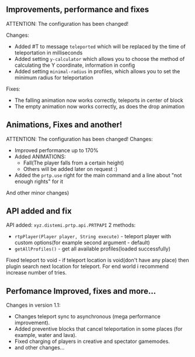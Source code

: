 ## Improvements, performance and fixes

ATTENTION: The configuration has been changed!

Changes:
- Added #T to message `teleported` which will be replaced by the time of teleportation in milliseconds
- Added setting `y-calculator` which allows you to choose the method of calculating the Y coordinate, information in config
- Added setting `minimal-radius` in profiles, which allows you to set the minimum radius for teleportation

Fixes:
- The falling animation now works correctly, teleports in center of block
- The empty animation now works correctly, as does the drop animation

## Animations, Fixes and another!

ATTENTION: The configuration has been changed!
Changes:
- Improved performance up to 170%
- Added ANIMATIONS:
  - Fall(The player falls from a certain height)
  - Others will be added later on request :)
- Added the `prtp.use` right for the main command and a line about "not enough rights" for it

And other minor changes)

## API added and fix

API added:
`xyz.distemi.prtp.api.PRTPAPI` 2 methods:
- `rtpPlayer(Player player, String execute)` - teleport player with custom options(for example second argument - default)
- `getAllProfiles()` - get all available profiles(loaded successfully)

Fixed teleport to void - if teleport location is void(don't have any place) then plugin search next location for teleport. For end world i recommend increase number of tries.

## Perfomance Improved, fixes and more...

Changes in version 1.1:
- Changes teleport sync to asynchronous (mega performance improvement).
- Added preventive blocks that cancel teleportation in some places (for example, water and lava).
- Fixed charging of players in creative and spectator gamemodes.
- and other changes...